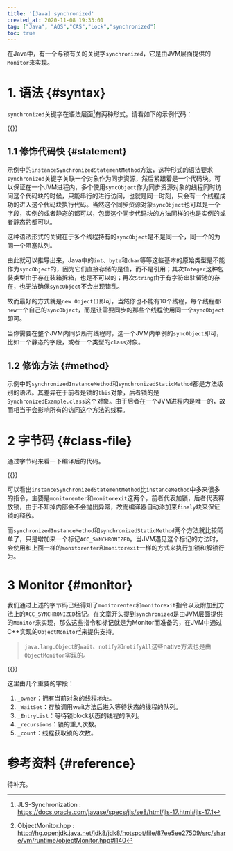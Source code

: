 ```yaml
---
title: '[Java] synchronized'
created_at: 2020-11-08 19:33:01
tag: ["Java", "AQS","CAS","Lock","synchronized"]
toc: true
---
```


在Java中，有一个与锁有关的关键字`synchronized`，它是由JVM层面提供的`Monitor`来实现。

# 1. 语法 {#syntax}

`synchronized`关键字在语法层面[^jls-synchronization]有两种形式。请看如下的示例代码：

{{<highlight-file file="SynchronizedExample.java" lang="java">}}

## 1.1 修饰代码快 {#statement}

示例中的`instanceSynchronizedStatementMethod`方法，这种形式的语法要求`synchronized`关键字关联一个对象作为同步资源，然后紧跟着是一个代码块。可以保证在一个JVM进程内，多个使用`syncObject`作为同步资源对象的线程同时访问这个代码块的时候，只能串行的进行访问，也就是同一时刻，只会有一个线程成功的进入这个代码块执行代码。当然这个同步资源对象`syncObject`也可以是一个字段，实例的或者静态的都可以，包裹这个同步代码块的方法同样的也是实例的或者静态的都可以。

这种语法形式的关键在于多个线程持有的`syncObject`是不是同一个，同一个的为同一个阻塞队列。

由此就可以推导出来，Java中的`int`、`byte`和`char`等等这些基本的原始类型是不能作为`syncObject`的，因为它们直接存储的是值，而不是引用；其次`Integer`这种包装类型由于存在装箱拆箱，也是不可以的；再次`String`由于有字符串驻留池的存在，也无法确保`syncObject`不会出现错乱。

故而最好的方式就是`new Object()`即可，当然你也不能有10个线程，每个线程都`new`一个自己的`syncObject`，而是让需要同步的那些个线程使用同一个`syncObject`即可。

当你需要在整个JVM内同步所有线程时，选一个JVM内单例的`syncObject`即可，比如一个静态的字段，或者一个类型的`class`对象。

## 1.2 修饰方法 {#method}

示例中的`synchronizedInstanceMethod`和`synchronizedStaticMethod`都是方法级别的语法。其差异在于前者是锁的`this`对象，后者锁的是`SynchronizedExample.class`这个对象。由于后者在一个JVM进程内是唯一的，故而相当于会影响所有的访问这个方法的线程。

# 2 字节码 {#class-file}

通过字节码来看一下编译后的代码。

{{<highlight-file file="SynchronizedExample.javap" lang="ini">}}

可以看出`instanceSynchronizedStatementMethod`比`instanceMethod`中多来很多的指令，主要是`monitorenter`和`monitorexit`这两个，前者代表加锁，后者代表释放锁，由于不知掉内部会不会抛出异常，故而编译器自动添加来`finaly`块来保证锁的释放。

而`synchronizedInstanceMethod`和`synchronizedStaticMethod`两个方法就比较简单了，只是增加来一个标记`ACC_SYNCHRONIZED`。当JVM遇见这个标记的方法时，会使用和上面一样的`monitorenter`和`monitorexit`一样的方式来执行加锁和解锁行为。

# 3 Monitor {#monitor}

我们通过上述的字节码已经得知了`monitorenter`和`monitorexit`指令以及附加到方法上的`ACC_SYNCHRONIZED`标记。在文章开头提到`synchronized`是由JVM层面提供的`Monitor`来实现，那么这些指令和标记就是为Monitor而准备的，在JVM中通过C++实现的`ObjectMonitor`[^object-monitor-cpp]来提供支持。

> `java.lang.Object`的`wait`、`notify`和`notifyAll`这些native方法也是由`ObjectMonitor`实现的。

{{<highlight-file file="ObjectMonitor.hpp" lang="cpp">}}

这里由几个重要的字段：
1. `_owner`：拥有当前对象的线程地址。
2. `_WaitSet`：存放调用wait方法后进入等待状态的线程的队列。
3. `_EntryList`：等待锁block状态的线程的队列。
4. `_recursions`：锁的重入次数。
5. `_count`：线程获取锁的次数。

# 参考资料 {#reference}

[^jls-synchronization]: JLS-Synchronization : <https://docs.oracle.com/javase/specs/jls/se8/html/jls-17.html#jls-17.1>

[^jvm-synchronization]: JVM-Synchronization : <https://docs.oracle.com/javase/specs/jvms/se8/html/jvms-3.html#jvms-3.14>

[^object-monitor-cpp]: ObjectMonitor.hpp : <http://hg.openjdk.java.net/jdk8/jdk8/hotspot/file/87ee5ee27509/src/share/vm/runtime/objectMonitor.hpp#l140>

待补充。